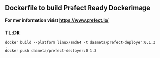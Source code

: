 ## Dockerfile to build Prefect Ready Dockerimage
#### For mor information visist https://www.prefect.io/
### TL;DR
```shell
docker build --platform linux/amd64 -t dasmeta/prefect-deployer:0.1.3 .
docker push dasmeta/prefect-deployer:0.1.3
```

